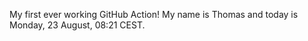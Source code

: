 My first ever working GitHub Action!
My name is Thomas and today is Monday, 23 August, 08:21 CEST. 
